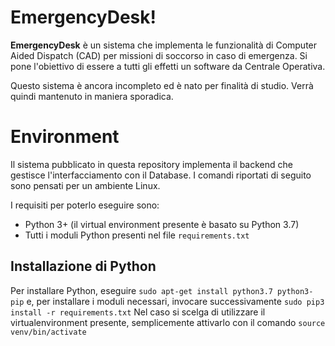 # EmergencyDesk!
**EmergencyDesk** è un sistema che implementa le funzionalità di Computer Aided Dispatch (CAD) per missioni di soccorso in caso di emergenza. Si pone l'obiettivo di essere a tutti gli effetti un software da Centrale Operativa.

Questo sistema è ancora incompleto ed è nato per finalità di studio. Verrà quindi mantenuto in maniera sporadica.
# Environment
Il sistema pubblicato in questa repository implementa il backend che gestisce l'interfacciamento con il Database. I comandi riportati di seguito sono pensati per un ambiente Linux.

I requisiti per poterlo eseguire sono:

 - Python 3+ (il virtual environment presente è basato su Python 3.7)
 - Tutti i moduli Python presenti nel file `requirements.txt`

## Installazione di Python
Per installare Python, eseguire `sudo apt-get install python3.7 python3-pip` e, per installare i moduli necessari, invocare successivamente `sudo pip3 install -r requirements.txt`
Nel caso si scelga di utilizzare il virtualenvironment presente, semplicemente attivarlo con il comando `source venv/bin/activate`
